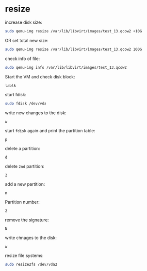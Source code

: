 # resize

increase disk size:
```bash
sudo qemu-img resize /var/lib/libvirt/images/test_13.qcow2 +10G
```

OR set total new size:
```bash
sudo qemu-img resize /var/lib/libvirt/images/test_13.qcow2 100G
```

check info of file:
```bash
sudo qemu-img info /var/lib/libvirt/images/test_13.qcow2
```

Start the VM and check disk block:
```bash
lablk
```

start fdisk:
```bash
sudo fdisk /dev/vda
```

write new changes to the disk:
```
w
```

start `fdisk` again and print the partition table:
```
p
```

delete a partition:
```
d
```

delete `2nd` partition:
```
2
```

add a new partition:
```
n
```

Partition number:
```
2
```

remove the signature:
```
N
```

write chnages to the disk:
```
w
```

resize file systems:
```bash
sudo resize2fs /dev/vda2
```
